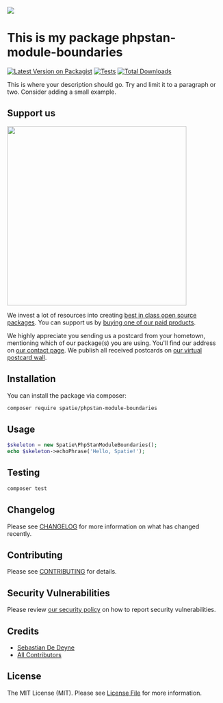
[<img src="https://github-ads.s3.eu-central-1.amazonaws.com/support-ukraine.svg?t=1" />](https://supportukrainenow.org)

# This is my package phpstan-module-boundaries

[![Latest Version on Packagist](https://img.shields.io/packagist/v/spatie/phpstan-module-boundaries.svg?style=flat-square)](https://packagist.org/packages/spatie/phpstan-module-boundaries)
[![Tests](https://github.com/spatie/phpstan-module-boundaries/actions/workflows/run-tests.yml/badge.svg?branch=main)](https://github.com/spatie/phpstan-module-boundaries/actions/workflows/run-tests.yml)
[![Total Downloads](https://img.shields.io/packagist/dt/spatie/phpstan-module-boundaries.svg?style=flat-square)](https://packagist.org/packages/spatie/phpstan-module-boundaries)

This is where your description should go. Try and limit it to a paragraph or two. Consider adding a small example.

## Support us

[<img src="https://github-ads.s3.eu-central-1.amazonaws.com/phpstan-module-boundaries.jpg?t=1" width="419px" />](https://spatie.be/github-ad-click/phpstan-module-boundaries)

We invest a lot of resources into creating [best in class open source packages](https://spatie.be/open-source). You can support us by [buying one of our paid products](https://spatie.be/open-source/support-us).

We highly appreciate you sending us a postcard from your hometown, mentioning which of our package(s) you are using. You'll find our address on [our contact page](https://spatie.be/about-us). We publish all received postcards on [our virtual postcard wall](https://spatie.be/open-source/postcards).

## Installation

You can install the package via composer:

```bash
composer require spatie/phpstan-module-boundaries
```

## Usage

```php
$skeleton = new Spatie\PhpStanModuleBoundaries();
echo $skeleton->echoPhrase('Hello, Spatie!');
```

## Testing

```bash
composer test
```

## Changelog

Please see [CHANGELOG](CHANGELOG.md) for more information on what has changed recently.

## Contributing

Please see [CONTRIBUTING](https://github.com/spatie/.github/blob/main/CONTRIBUTING.md) for details.

## Security Vulnerabilities

Please review [our security policy](../../security/policy) on how to report security vulnerabilities.

## Credits

- [Sebastian De Deyne](https://github.com/sebastiandedeyne)
- [All Contributors](../../contributors)

## License

The MIT License (MIT). Please see [License File](LICENSE.md) for more information.
